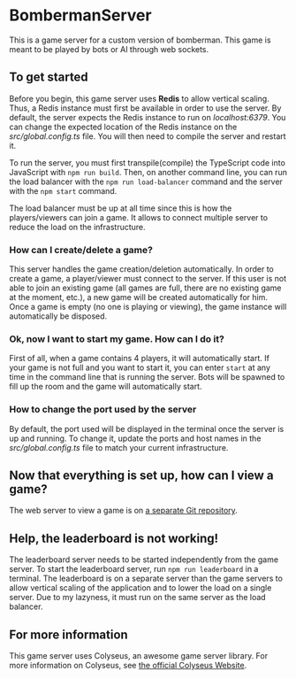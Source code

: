 # BombermanServer

This is a game server for a custom version of bomberman. This game is meant to be played by bots or AI through web sockets.

## To get started

Before you begin, this game server uses **Redis** to allow vertical scaling. Thus, a Redis instance must first be available in order to use the server. By default, the server expects the Redis instance to run on _localhost:6379_. You can change the expected location of the Redis instance on the _src/global.config.ts_ file. You will then need to compile the server and restart it.

To run the server, you must first transpile(compile) the TypeScript code into JavaScript with `npm run build`. Then, on another command line, you can run the load balancer with the `npm run load-balancer` command and the server with the `npm start` command.

The load balancer must be up at all time since this is how the players/viewers can join a game. It allows to connect multiple server to reduce the load on the infrastructure.

### How can I create/delete a game?

This server handles the game creation/deletion automatically. In order to create a game, a player/viewer must connect to the server. If this user is not able to join an existing game (all games are full, there are no existing game at the moment, etc.), a new game will be created automatically for him. Once a game is empty (no one is playing or viewing), the game instance will automatically be disposed.

### Ok, now I want to start my game. How can I do it?

First of all, when a game contains 4 players, it will automatically start. If your game is not full and you want to start it, you can enter `start` at any time in the command line that is running the server. Bots will be spawned to fill up the room and the game will automatically start.

### How to change the port used by the server

By default, the port used will be displayed in the terminal once the server is up and running. To change it, update the ports and host names in the _src/global.config.ts_ file to match your current infrastructure.

## Now that everything is set up, how can I view a game?

The web server to view a game is on [a separate Git repository](https://github.com/kingbaub3/dci-bomberman-viewer).

## Help, the leaderboard is not working!

The leaderboard server needs to be started independently from the game server. To start the leaderboard server, run `npm run leaderboard` in a terminal. The leaderboard is on a separate server than the game servers to allow vertical scaling of the application and to lower the load on a single server. Due to my lazyness, it must run on the same server as the load balancer.

## For more information

This game server uses Colyseus, an awesome game server library. For more information on Colyseus, see [the official Colyseus Website](https://colyseus.io/).
